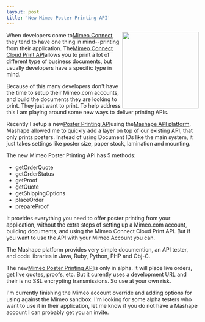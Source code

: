 ```yaml
---
layout: post
title: 'New Mimeo Poster Printing API'
---
```

<a title="Mashape API Platform" href="http://www.mashape.com/"><img src="http://kinlane-productions.s3.amazonaws.com/api-service-providers/mashape-logo.png" alt="" width="200" align="right" /></a>When developers come to<a title="Mimeo Connect" href="http://developer.mimeo.com/">Mimeo Connect</a>, they tend to have one thing in mind--printing from their application. The<a title="Mimeo Cloud Print API" href="http://developer.mimeo.com/">Mimeo Connect Cloud Print API</a>allows you to print a lot of different type of business documents, but usually developers have a specific type in mind.<p></p>
Because of this many developers don't have the time to setup their Mimeo.com accounts, and build the documents they are looking to print. They just want to print. To help address this I am playing around some new ways to deliver printing APIs.<p></p>
Recently I setup a new<a title="Poster Printing API" href="http://www.mashape.com/apis/Poster+Printing+API">Poster Printing API</a>using the<a title="Mashape API Platform" href="http://www.mashape.com/">Mashape API platform</a>. Mashape allowed me to quickly add a layer on top of our existing API, that only prints posters. Instead of using Document IDs like the main system, it just takes settings like poster size, paper stock, lamination and mounting.<p></p>
The new Mimeo Poster Printing API has 5 methods:<p></p>
<img src="http://kinlane-productions.s3.amazonaws.com/mimeo/posters-sample.png" alt="" align="right" />
<ul class="mainlist">
	<li>getOrderQuote</li>
	<li>getOrderStatus</li>
	<li>getProof</li>
	<li>getQuote</li>
	<li>getShippingOptions</li>
	<li>placeOrder</li>
	<li>prepareProof</li>
</ul>
It provides everything you need to offer poster printing from your application, without the extra steps of setting up a Mimeo.com account, building documents, and using the Mimeo Connect Cloud Print API. But if you want to use the API with your Mimeo Account you can.<p></p>
The Mashape platform provides very simple documention, an API tester, and code libraries in Java, Ruby, Python, PHP and Obj-C.<p></p>
The new<a title="Mimeo Poster Printing API" href="http://www.mashape.com/apis/Poster+Printing+API">Mimeo Poster Printing API</a>is only in alpha. It will place live orders, get live quotes, proofs, etc. But it curently uses a development URL and their is no SSL encrypting transmissions. So use at your own risk.<p></p>
I'm currently finishing the Mimeo account override and adding options for using against the Mimeo sandbox. I'm looking for some alpha testers who want to use it in their application, let me know if you do not have a Mashape account I can probably get you an invite.